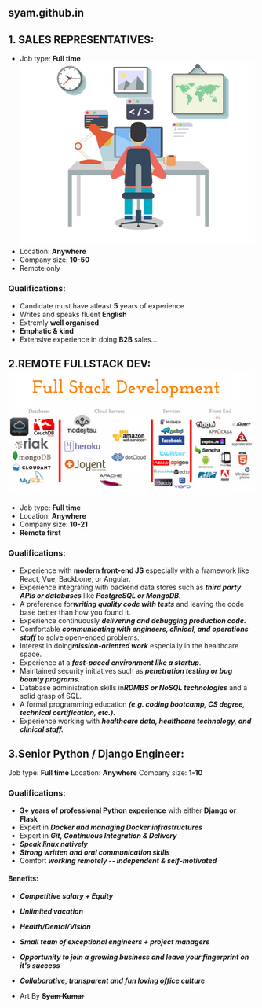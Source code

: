 ## syam.github.in
## 1. SALES REPRESENTATIVES: 
* Job type:  **Full time**                 ![](web-developer-1.png)
* Location:  **Anywhere**
* Company size: **10-50**
* Remote only                                                            
### Qualifications:
* Candidate must have atleast **5** years of experience
* Writes and speaks fluent **English**  
* Extremly **well organised**
* **Emphatic & kind**
* Extensive experience in doing **B2B** sales....



## 2.REMOTE FULLSTACK DEV:    ![](imgpsh_fullsize.png)
* Job type: **Full time**
* Location: **Anywhere**
* Company size: **10-21**
* **Remote first**
### Qualifications:
* Experience with **modern front-end JS** especially with a framework like React, Vue, Backbone, or Angular.
* Experience integrating with backend data stores such as ***third party APIs or databases*** like ***PostgreSQL or MongoDB.***
* A preference for***writing quality code with tests*** and leaving the code base better than how you found it.
* Experience continuously ***delivering and debugging production code.***
* Comfortable ***communicating with engineers, clinical, and operations staff*** to solve open-ended problems.
* Interest in doing***mission-oriented work*** especially in the healthcare space.
* Experience at a ***fast-paced environment like a startup***.
* Maintained security initiatives such as ***penetration testing or bug bounty programs.***
* Database administration skills in***RDMBS or NoSQL technologies*** and a solid grasp of SQL.  
* A formal programming education ***(e.g. coding bootcamp, CS degree, technical certification, etc.).***
* Experience working with ***healthcare data, healthcare technology, and clinical staff.***


## 3.Senior Python / Django Engineer:
Job type: **Full time**
Location: **Anywhere**
Company size: **1-10**
### Qualifications:
* **3+ years of professional Python experience** with either **Django or Flask**
* Expert in ***Docker and managing Docker infrastructures***
* Expert in ***Git, Continuous Integration & Delivery***
* ***Speak linux natively***
* ***Strong written and oral communication skills***
* Comfort ***working remotely -- independent & self-motivated***

#### Benefits:
*  ***Competitive salary + Equity***
*  ***Unlimited vacation***
*  ***Health/Dental/Vision***
*  ***Small team of exceptional engineers + project managers***
*  ***Opportunity to join a growing business and leave your fingerprint on it's success***
*  ***Collaborative, transparent and fun loving office culture***




*  Art By **~~Syam Kumar~~**

